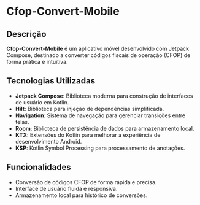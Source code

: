 # Cfop-Convert-Mobile

## Descrição

**Cfop-Convert-Mobile** é um aplicativo móvel desenvolvido com Jetpack Compose, destinado a converter códigos fiscais de operação (CFOP) de forma prática e intuitiva.

## Tecnologias Utilizadas

- **Jetpack Compose**: Biblioteca moderna para construção de interfaces de usuário em Kotlin.
- **Hilt**: Biblioteca para injeção de dependências simplificada.
- **Navigation**: Sistema de navegação para gerenciar transições entre telas.
- **Room**: Biblioteca de persistência de dados para armazenamento local.
- **KTX**: Extensões do Kotlin para melhorar a experiência de desenvolvimento Android.
- **KSP**: Kotlin Symbol Processing para processamento de anotações.

## Funcionalidades

- Conversão de códigos CFOP de forma rápida e precisa.
- Interface de usuário fluida e responsiva.
- Armazenamento local para histórico de conversões.
